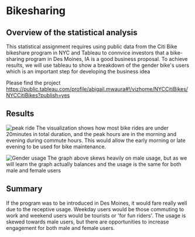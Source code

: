 # Bikesharing

## Overview of the statistical analysis

This statistical assignment requires using public data from the Citi Bike bikeshare program in NYC and Tableau to connvice investors that a bike-sharing program in Des Moines, IA is a good business proposal. To achieve results, we will use tableau to show a breakdown of the gender bike's  users which is an important step for developing the business idea

Please find the project https://public.tableau.com/profile/abigail.mwaura#!/vizhome/NYCCitiBikes/NYCCitiBikes?publish=yes

## Results
![peak ride](https://user-images.githubusercontent.com/74630767/115650380-181b5b80-a2f7-11eb-938d-bb797e01ef93.png)
The visualization shows how most bike rides are under 20minutes in total duration, and the peak hours are in the morning and evening during commute hours. This would allow the early morning or late evening to be used for bike maintenance.

![Gender usage](https://user-images.githubusercontent.com/74630767/115650733-d212c780-a2f7-11eb-885c-f55ea5721619.png)
The graph above skews heavily on male usage, but as we will learn the graph actually balances and the usage is the same for both male and female users

## Summary
If the program was to be introduced in Des Moines, it would fare really well due to the receptive usage. Weekday users would be those commuting to work and weekend users would be tourists or 'for fun riders'. The usage is skewed towards male users, but there are opportunities to increase engagement for both male and female users.
